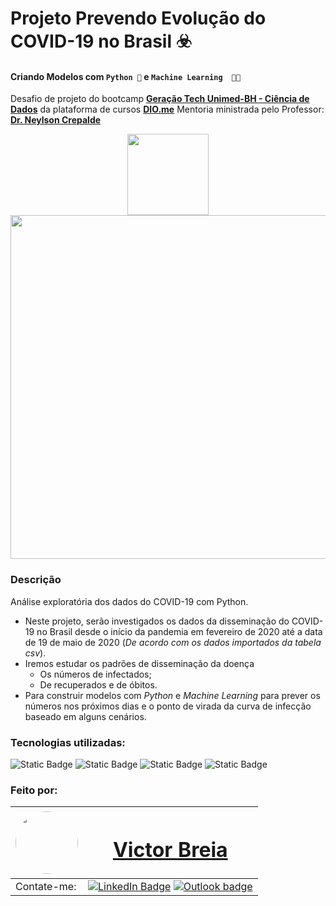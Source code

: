 # Projeto Prevendo Evolução do COVID-19 no Brasil ☣️

#### Criando Modelos com `Python 🐍` e `Machine Learning  🤖🧠`

Desafio de projeto do bootcamp [**Geração Tech Unimed-BH - Ciência de Dados**](https://web.dio.me/track/ee0706bf-2d0a-4c45-8611-c1ee3b5fee2d) da plataforma de cursos [**DIO.me**](https://dio.me)
Mentoria ministrada pelo Professor: [**Dr. Neylson Crepalde**](https://github.com/neylsoncrepalde)



<div align="center">

<a href="https://web.dio.me/track/geracao-tech-unimed-bh-ciencia-de-dados"><img src="https://hermes.dio.me/tracks/342f7392-a8b5-421f-bea9-d29f1fd8aae9.png" width="130"/></a>
<a href="https://www.dio.me/certificate/B4A53E24/share">
<img src="https://hermes.digitalinnovation.one/certificates/cover/B4A53E24.jpg" width="550"/>
</a>
</div>



### Descrição

Análise exploratória dos dados do COVID-19 com Python.

- Neste projeto, serão investigados  os dados da disseminação do COVID-19 no Brasil desde o início da pandemia em fevereiro de 2020 até a data de 19 de maio de 2020 (*De acordo com os dados importados da tabela csv*).
- Iremos estudar os padrões de disseminação da doença
  - Os números de infectados;
  - De recuperados e de óbitos.
- Para construir modelos com *Python* e *Machine Learning* para prever os números nos próximos dias e o ponto de virada da curva de infecção baseado em alguns cenários.

### Tecnologias utilizadas: 

![Static Badge](https://img.shields.io/badge/Python-grey?logo=Python&logoColor=green) ![Static Badge](https://img.shields.io/badge/Juptyter_Notebook-grey?logo=jupyter&logoColor=orange) ![Static Badge](https://img.shields.io/badge/Pandas-grey?logo=Pandas&logoColor=magenta) ![Static Badge](https://img.shields.io/badge/Machine_Learning-grey?logo=rubocop&logoColor=pink)





### Feito por:

| <a  href="https://www.linkedin.com/in/victor-breia/"> <img  style="border-radius: 50%;"  src="https://i.imgur.com/lGrTp6M.png" width="100px;"  alt=""/> |<h1> [Victor Breia](https://www.linkedin.com/in/victor-breia/)</a>                                                                      </h1>                                                                                                                                                                                    |
| ----------------------------------------------------------------------------------------------------------------------------------------------------------------------------------------------------------------------------- | ---------------------------------------------------------------------------------------------------------------------------------------------------------------------------------------------------------------------------------------------------------------------------------------------------------------------- |
| Contate-me:                                                                                                                                                                                                                   | [![LinkedIn Badge](https://img.shields.io/badge/linkedin-blue?logo=linkedin&style=for-the-badge&logoColor=white)](https://www.linkedin.com/in/victor-breia/) [![Outlook badge](https://img.shields.io/badge/outlook-blue?logo=microsoftoutlook&style=for-the-badge&logoColor=white)](mailto:victordaschagas@outlook.com) |
